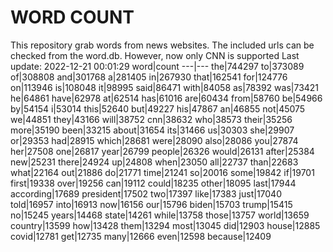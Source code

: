 # WORD COUNT
This repository grab words from news websites. The included urls can be checked from the word.db.
However, now only CNN is supported
Last update: 2022-12-21 00:01:29
word|count
---|---
the|744297
to|373089
of|308808
and|301768
a|281405
in|267930
that|162541
for|124776
on|113946
is|108048
it|98995
said|86471
with|84058
as|78392
was|73421
he|64861
have|62978
at|62514
has|61016
are|60434
from|58760
be|54966
by|54154
i|53014
this|52640
but|49227
his|47867
an|46855
not|45075
we|44851
they|43166
will|38752
cnn|38632
who|38573
their|35256
more|35190
been|33215
about|31654
its|31466
us|30303
she|29907
or|29353
had|28915
which|28681
were|28090
also|28086
you|27874
her|27508
one|26817
year|26799
people|26326
would|26131
after|25384
new|25231
there|24924
up|24808
when|23050
all|22737
than|22683
what|22164
out|21886
do|21771
time|21241
so|20016
some|19842
if|19701
first|19338
over|19256
can|19112
could|18235
other|18095
last|17944
according|17689
president|17502
two|17397
like|17383
just|17040
told|16957
into|16913
now|16156
our|15796
biden|15703
trump|15415
no|15245
years|14468
state|14261
while|13758
those|13757
world|13659
country|13599
how|13428
them|13294
most|13045
did|12903
house|12885
covid|12781
get|12735
many|12666
even|12598
because|12409
